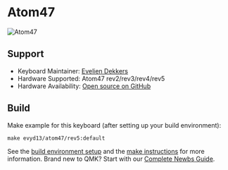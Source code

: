 # Atom47

![Atom47](https://i.imgur.com/Wwflqvt.png)

## Support
* Keyboard Maintainer: [Evelien Dekkers](https://github.com/evyd13)
* Hardware Supported: Atom47 rev2/rev3/rev4/rev5
* Hardware Availability: [Open source on GitHub](https://github.com/evyd13/atom47)

## Build
Make example for this keyboard (after setting up your build environment):

    make evyd13/atom47/rev5:default

See the [build environment setup](https://docs.qmk.fm/#/getting_started_build_tools) and the [make instructions](https://docs.qmk.fm/#/getting_started_make_guide) for more information. Brand new to QMK? Start with our [Complete Newbs Guide](https://docs.qmk.fm/#/newbs).
